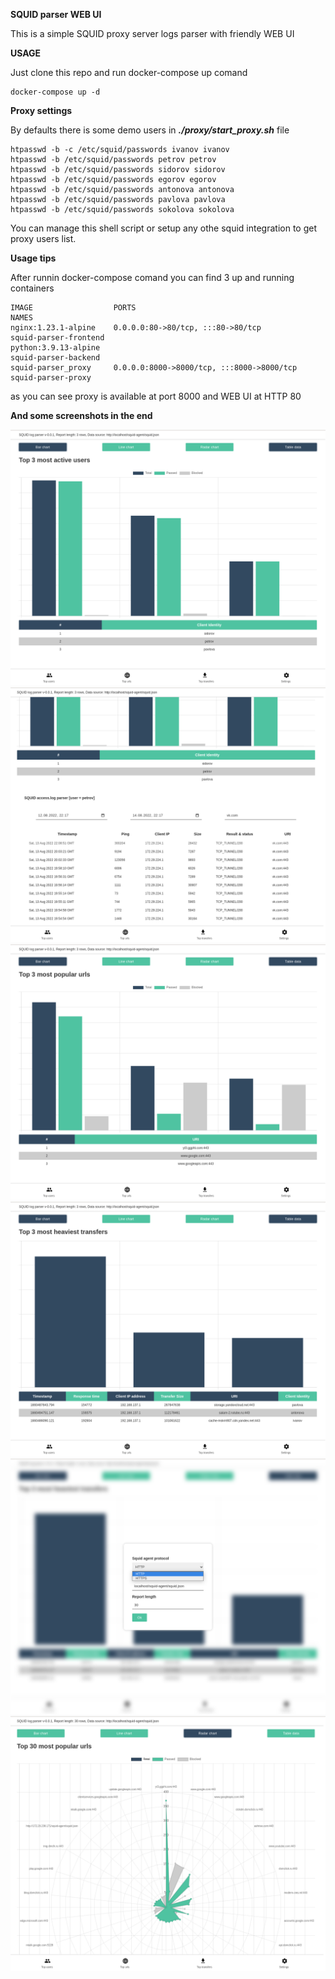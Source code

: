 **SQUID parser WEB UI**

This is a simple SQUID proxy server logs parser with friendly WEB UI

**USAGE**

Just clone this repo and run docker-compose up comand

```
docker-compose up -d
```

**Proxy settings**

By defaults there is some demo users in ***./proxy/start_proxy.sh*** file

```
htpasswd -b -c /etc/squid/passwords ivanov ivanov
htpasswd -b /etc/squid/passwords petrov petrov
htpasswd -b /etc/squid/passwords sidorov sidorov
htpasswd -b /etc/squid/passwords egorov egorov
htpasswd -b /etc/squid/passwords antonova antonova
htpasswd -b /etc/squid/passwords pavlova pavlova
htpasswd -b /etc/squid/passwords sokolova sokolova
```

You can manage this shell script or setup any othe squid integration to get proxy users list.

**Usage tips**

After runnin docker-compose comand you can find 3 up and running containers

```
IMAGE                  PORTS                                       NAMES
nginx:1.23.1-alpine    0.0.0.0:80->80/tcp, :::80->80/tcp           squid-parser-frontend
python:3.9.13-alpine                                               squid-parser-backend
squid-parser_proxy     0.0.0.0:8000->8000/tcp, :::8000->8000/tcp   squid-parser-proxy
```

as you can see proxy is available at port 8000 and WEB UI at HTTP 80

**And some screenshots in the end**

![Screenshot_01](screenshot_01.png)
![Screenshot_02](screenshot_02.png)
![Screenshot_04](screenshot_04.png)
![Screenshot_05](screenshot_05.png)
![Screenshot_06](screenshot_06.png)
![Screenshot_07](screenshot_07.png)

